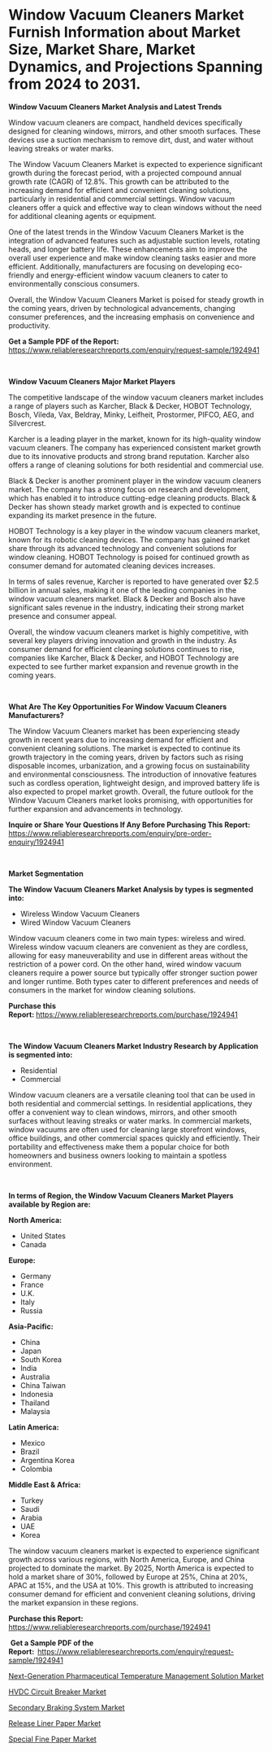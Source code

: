 <p><h1>Window Vacuum Cleaners Market Furnish Information about Market Size, Market Share, Market Dynamics, and Projections Spanning from 2024 to 2031.</h1></p><p><strong>Window Vacuum Cleaners Market Analysis and Latest Trends</strong></p>
<p><p>Window vacuum cleaners are compact, handheld devices specifically designed for cleaning windows, mirrors, and other smooth surfaces. These devices use a suction mechanism to remove dirt, dust, and water without leaving streaks or water marks.</p><p>The Window Vacuum Cleaners Market is expected to experience significant growth during the forecast period, with a projected compound annual growth rate (CAGR) of 12.8%. This growth can be attributed to the increasing demand for efficient and convenient cleaning solutions, particularly in residential and commercial settings. Window vacuum cleaners offer a quick and effective way to clean windows without the need for additional cleaning agents or equipment.</p><p>One of the latest trends in the Window Vacuum Cleaners Market is the integration of advanced features such as adjustable suction levels, rotating heads, and longer battery life. These enhancements aim to improve the overall user experience and make window cleaning tasks easier and more efficient. Additionally, manufacturers are focusing on developing eco-friendly and energy-efficient window vacuum cleaners to cater to environmentally conscious consumers.</p><p>Overall, the Window Vacuum Cleaners Market is poised for steady growth in the coming years, driven by technological advancements, changing consumer preferences, and the increasing emphasis on convenience and productivity.</p></p>
<p><strong>Get a Sample PDF of the Report:&nbsp;</strong> <a href="https://www.reliableresearchreports.com/enquiry/request-sample/1924941">https://www.reliableresearchreports.com/enquiry/request-sample/1924941</a></p>
<p>&nbsp;</p>
<p><strong>Window Vacuum Cleaners Major Market Players</strong></p>
<p><p>The competitive landscape of the window vacuum cleaners market includes a range of players such as Karcher, Black & Decker, HOBOT Technology, Bosch, Vileda, Vax, Beldray, Minky, Leifheit, Prostormer, PIFCO, AEG, and Silvercrest. </p><p>Karcher is a leading player in the market, known for its high-quality window vacuum cleaners. The company has experienced consistent market growth due to its innovative products and strong brand reputation. Karcher also offers a range of cleaning solutions for both residential and commercial use.</p><p>Black & Decker is another prominent player in the window vacuum cleaners market. The company has a strong focus on research and development, which has enabled it to introduce cutting-edge cleaning products. Black & Decker has shown steady market growth and is expected to continue expanding its market presence in the future.</p><p>HOBOT Technology is a key player in the window vacuum cleaners market, known for its robotic cleaning devices. The company has gained market share through its advanced technology and convenient solutions for window cleaning. HOBOT Technology is poised for continued growth as consumer demand for automated cleaning devices increases.</p><p>In terms of sales revenue, Karcher is reported to have generated over $2.5 billion in annual sales, making it one of the leading companies in the window vacuum cleaners market. Black & Decker and Bosch also have significant sales revenue in the industry, indicating their strong market presence and consumer appeal.</p><p>Overall, the window vacuum cleaners market is highly competitive, with several key players driving innovation and growth in the industry. As consumer demand for efficient cleaning solutions continues to rise, companies like Karcher, Black & Decker, and HOBOT Technology are expected to see further market expansion and revenue growth in the coming years.</p></p>
<p>&nbsp;</p>
<p><strong>What Are The Key Opportunities For Window Vacuum Cleaners Manufacturers?</strong></p>
<p><p>The Window Vacuum Cleaners market has been experiencing steady growth in recent years due to increasing demand for efficient and convenient cleaning solutions. The market is expected to continue its growth trajectory in the coming years, driven by factors such as rising disposable incomes, urbanization, and a growing focus on sustainability and environmental consciousness. The introduction of innovative features such as cordless operation, lightweight design, and improved battery life is also expected to propel market growth. Overall, the future outlook for the Window Vacuum Cleaners market looks promising, with opportunities for further expansion and advancements in technology.</p></p>
<p><strong>Inquire or Share Your Questions If Any Before Purchasing This Report:</strong> <a href="https://www.reliableresearchreports.com/enquiry/pre-order-enquiry/1924941">https://www.reliableresearchreports.com/enquiry/pre-order-enquiry/1924941</a></p>
<p>&nbsp;</p>
<p><strong>Market Segmentation</strong></p>
<p><strong>The Window Vacuum Cleaners Market Analysis by types is segmented into:</strong></p>
<p><ul><li>Wireless Window Vacuum Cleaners</li><li>Wired Window Vacuum Cleaners</li></ul></p>
<p><p>Window vacuum cleaners come in two main types: wireless and wired. Wireless window vacuum cleaners are convenient as they are cordless, allowing for easy maneuverability and use in different areas without the restriction of a power cord. On the other hand, wired window vacuum cleaners require a power source but typically offer stronger suction power and longer runtime. Both types cater to different preferences and needs of consumers in the market for window cleaning solutions.</p></p>
<p><strong>Purchase this Report:&nbsp;</strong><a href="https://www.reliableresearchreports.com/purchase/1924941">https://www.reliableresearchreports.com/purchase/1924941</a></p>
<p>&nbsp;</p>
<p><strong>The Window Vacuum Cleaners Market Industry Research by Application is segmented into:</strong></p>
<p><ul><li>Residential</li><li>Commercial</li></ul></p>
<p><p>Window vacuum cleaners are a versatile cleaning tool that can be used in both residential and commercial settings. In residential applications, they offer a convenient way to clean windows, mirrors, and other smooth surfaces without leaving streaks or water marks. In commercial markets, window vacuums are often used for cleaning large storefront windows, office buildings, and other commercial spaces quickly and efficiently. Their portability and effectiveness make them a popular choice for both homeowners and business owners looking to maintain a spotless environment.</p></p>
<p>&nbsp;</p>
<p><strong>In terms of Region, the Window Vacuum Cleaners Market Players available by Region are:</strong></p>
<p>
    <p> <strong> North America: </strong>
        <ul>
            <li>United States</li>
            <li>Canada</li>
        </ul>
        </p> 
    <p> <strong> Europe: </strong>
        <ul>
            <li>Germany</li>
            <li>France</li>
            <li>U.K.</li>
            <li>Italy</li>
            <li>Russia</li>
        </ul>
        </p> 
    <p> <strong> Asia-Pacific: </strong>
        <ul>
            <li>China</li>
            <li>Japan</li>
            <li>South Korea</li>
            <li>India</li>
            <li>Australia</li>
            <li>China Taiwan</li>
            <li>Indonesia</li>
            <li>Thailand</li>
            <li>Malaysia</li>
        </ul>
        </p> 
    <p> <strong> Latin America: </strong>
        <ul>
            <li>Mexico</li>
            <li>Brazil</li>
            <li>Argentina Korea</li>
            <li>Colombia</li>
        </ul>
        </p> 
    <p> <strong> Middle East & Africa: </strong>
        <ul>
            <li>Turkey</li>
            <li>Saudi</li>
            <li>Arabia</li>
            <li>UAE</li>
            <li>Korea</li>
        </ul>
    </p>
    </p>
<p><p>The window vacuum cleaners market is expected to experience significant growth across various regions, with North America, Europe, and China projected to dominate the market. By 2025, North America is expected to hold a market share of 30%, followed by Europe at 25%, China at 20%, APAC at 15%, and the USA at 10%. This growth is attributed to increasing consumer demand for efficient and convenient cleaning solutions, driving the market expansion in these regions.</p></p>
<p><strong>Purchase this Report: </strong><a href="https://www.reliableresearchreports.com/purchase/1924941">https://www.reliableresearchreports.com/purchase/1924941</a></p>
<p>&nbsp;<strong>Get a Sample PDF of the Report:&nbsp;&nbsp;</strong><a href="https://www.reliableresearchreports.com/enquiry/request-sample/1924941">https://www.reliableresearchreports.com/enquiry/request-sample/1924941</a></p>
<p><strong></strong></p>
<p><p><a href="https://funky-papaya-cf4.notion.site/Next-Generation-Pharmaceutical-Temperature-Management-Solution-Market-Share-Market-New-Trends-Anal-29aa3f6f829c4eb5885fe24fb6472b29">Next-Generation Pharmaceutical Temperature Management Solution Market</a></p><p><a href="https://view.publitas.com/reportprime-1/hvdc-circuit-breaker-market-analysis-examines-its-scope-on-growth-opportunities-and-forecasted-trends-spanning-from-2024-to-2031/">HVDC Circuit Breaker Market</a></p><p><a href="https://view.publitas.com/reportprime-1/secondary-braking-system-market-provides-detailed-segmentation-of-this-market-based-on-type-application-and-region-and-forecast-for-the-period-from-2024-2031/">Secondary Braking System Market</a></p><p><a href="https://github.com/kathiaseamanalvaradovlprc2h/Market-Research-Report-List-1/blob/main/release-liner-paper-market.md">Release Liner Paper Market</a></p><p><a href="https://github.com/wusalecollins540tpqoz/Market-Research-Report-List-1/blob/main/special-fine-paper-market.md">Special Fine Paper Market</a></p></p>